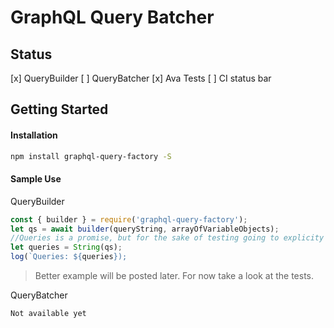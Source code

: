 # GraphQL Query Batcher
## Status
[x] QueryBuilder
[ ] QueryBatcher
[x] Ava Tests
[ ] CI status bar

## Getting Started
#### Installation
```bash
npm install graphql-query-factory -S 
```

#### Sample Use
QueryBuilder
```js
const { builder } = require('graphql-query-factory');
let qs = await builder(queryString, arrayOfVariableObjects);
//Queries is a promise, but for the sake of testing going to explicity typecast as string
let queries = String(qs); 
log(`Queries: ${queries});
```
> Better example will be posted later. For now take a look at the tests.

QueryBatcher 
```js
Not available yet
```
